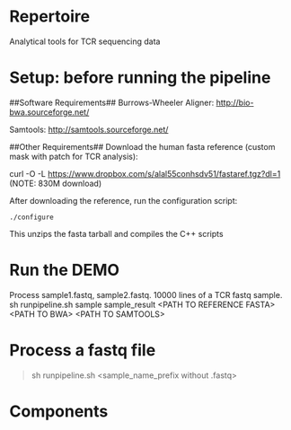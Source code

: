 Repertoire
=========
Analytical tools for TCR sequencing data


Setup: before running the pipeline
=========

##Software Requirements##
Burrows-Wheeler Aligner: http://bio-bwa.sourceforge.net/

Samtools: http://samtools.sourceforge.net/

##Other Requirements##
Download the human fasta reference (custom mask with patch for TCR analysis):

curl -O -L https://www.dropbox.com/s/alal55conhsdv51/fastaref.tgz?dl=1  (NOTE: 830M download)

After downloading the reference, run the configuration script:
```
./configure
```

This unzips the fasta tarball and compiles the C++ scripts

Run the DEMO
=========
Process sample1.fastq, sample2.fastq. 10000 lines of a TCR fastq sample. 
sh runpipeline.sh sample sample_result \<PATH TO REFERENCE FASTA\>  \<PATH TO BWA\> \<PATH TO SAMTOOLS\>


Process a fastq file
=========
> sh runpipeline.sh <sample_name_prefix without .fastq> <output path> <PATH TO REFERENCE FASTA>  <PATH TO BWA> <PATH TO SAMTOOLS>


Components
=========

